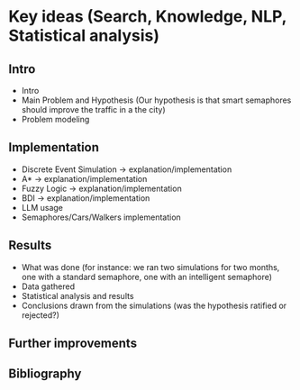 # Key ideas (Search, Knowledge, NLP, Statistical analysis)

## Intro

- Intro 
- Main Problem and Hypothesis (Our hypothesis is that smart semaphores should improve the traffic in a the city)
- Problem modeling

## Implementation

- Discrete Event Simulation -> explanation/implementation
- A* -> explanation/implementation
- Fuzzy Logic -> explanation/implementation
- BDI -> explanation/implementation
- LLM usage
- Semaphores/Cars/Walkers implementation

## Results

- What was done (for instance: we ran two simulations for two months, one with a standard semaphore, one with an intelligent semaphore)
- Data gathered
- Statistical analysis and results
- Conclusions drawn from the simulations (was the hypothesis ratified or rejected?)

## Further improvements

## Bibliography